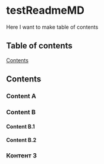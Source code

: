 # testReadmeMD

Here I want to make table of contents
## Table of contents

[Contents](#Contents)

## Contents

### Content A

### Content B

#### Content B.1

#### Content B.2

### Контент 3
